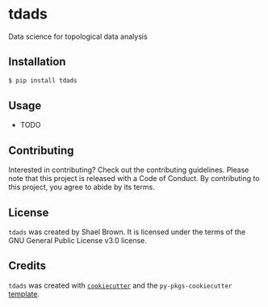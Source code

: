 # tdads

Data science for topological data analysis

## Installation

```bash
$ pip install tdads
```

## Usage

- TODO

## Contributing

Interested in contributing? Check out the contributing guidelines. Please note that this project is released with a Code of Conduct. By contributing to this project, you agree to abide by its terms.

## License

`tdads` was created by Shael Brown. It is licensed under the terms of the GNU General Public License v3.0 license.

## Credits

`tdads` was created with [`cookiecutter`](https://cookiecutter.readthedocs.io/en/latest/) and the `py-pkgs-cookiecutter` [template](https://github.com/py-pkgs/py-pkgs-cookiecutter).
